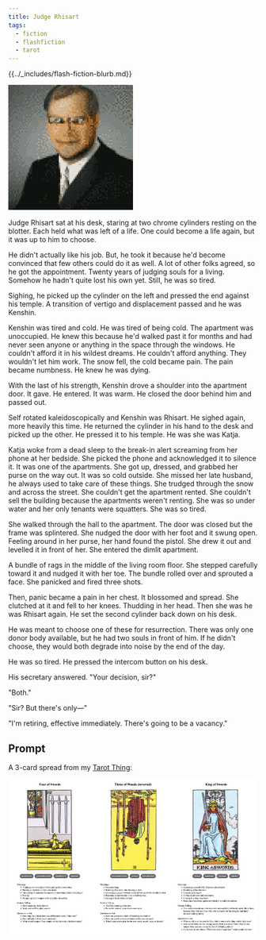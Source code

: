 ```yaml
---
title: Judge Rhisart
tags:
  - fiction
  - flashfiction
  - tarot
---
```


{{../_includes/flash-fiction-blurb.md}}

<!--more-->

<img src="./cover.png" class="fullwidth" />

Judge Rhisart sat at his desk, staring at two chrome cylinders resting on the blotter. Each held what was left of a life. One could become a life again, but it was up to him to choose.

He didn't actually like his job. But, he took it because he'd become convinced that few others could do it as well. A lot of other folks agreed, so he got the appointment. Twenty years of judging souls for a living. Somehow he hadn't quite lost his own yet. Still, he was so tired.

Sighing, he picked up the cylinder on the left and pressed the end against his temple. A transition of vertigo and displacement passed and he was Kenshin.

Kenshin was tired and cold. He was tired of being cold. The apartment was unoccupied. He knew this because he'd walked past it for months and had never seen anyone or anything in the space through the windows. He couldn't afford it in his wildest dreams. He couldn't afford anything. They wouldn't let him work. The snow fell, the cold became pain. The pain became numbness. He knew he was dying.

With the last of his strength, Kenshin drove a shoulder into the apartment door. It gave. He entered. It was warm. He closed the door behind him and passed out.

Self rotated kaleidoscopically and Kenshin was Rhisart. He sighed again, more heavily this time. He returned the cylinder in his hand to the desk and picked up the other. He pressed it to his temple. He was she was Katja.

Katja woke from a dead sleep to the break-in alert screaming from her phone at her bedside. She picked the phone and acknowledged it to silence it. It was one of the apartments. She got up, dressed, and grabbed her purse on the way out. It was so cold outside. She missed her late husband, he always used to take care of these things. She trudged through the snow and across the street. She couldn't get the apartment rented. She couldn't sell the building because the apartments weren't renting. She was so under water and her only tenants were squatters. She was so tired.

She walked through the hall to the apartment. The door was closed but the frame was splintered. She nudged the door with her foot and it swung open. Feeling around in her purse, her hand found the pistol. She drew it out and levelled it in front of her. She entered the dimlit apartment.

A bundle of rags in the middle of the living room floor. She stepped carefully toward it and nudged it with her toe. The bundle rolled over and sprouted a face. She panicked and fired three shots.

Then, panic became a pain in her chest. It blossomed and spread. She clutched at it and fell to her knees. Thudding in her head. Then she was he was Rhisart again. He set the second cylinder back down on his desk.

He was meant to choose one of these for resurrection. There was only one donor body available, but he had two souls in front of him. If he didn't choose, they would both degrade into noise by the end of the day.

He was so tired. He pressed the intercom button on his desk. 

His secretary answered. "Your decision, sir?"

"Both."

"Sir? But there's only—"

"I'm retiring, effective immediately. There's going to be a vacancy."

## Prompt

A 3-card spread from my [Tarot Thing](https://lmorchard.github.io/tarot-thing/?card=Four+of+Swords&card=%21Three+of+Wands&card=King+of+Swords):

![](2022-06-08.png)
